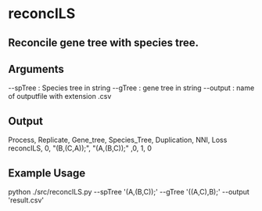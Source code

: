 # reconcILS

## Reconcile gene tree with species tree.

## Arguments
--spTree : Species tree in string
--gTree  : gene tree in string
--output : name of outputfile with extension .csv


## Output
Process,   Replicate, Gene_tree,   Species_Tree,    Duplication,   NNI,   Loss
reconcILS,     0,     "(B,(C,A));", "(A,(B,C));"    ,0,             1,     0



## Example Usage

python ./src/reconcILS.py --spTree '(A,(B,C));' --gTree '((A,C),B);' --output 'result.csv'